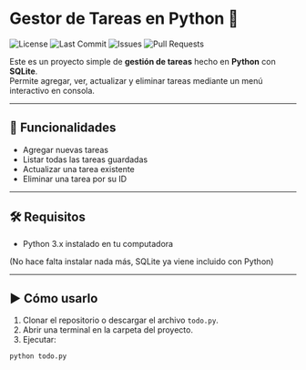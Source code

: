 # Gestor de Tareas en Python 📝

![License](https://img.shields.io/github/license/ramiroperujo/todo-app)
![Last Commit](https://img.shields.io/github/last-commit/ramiroperujo/todo-app)
![Issues](https://img.shields.io/github/issues/ramiroperujo/todo-app)
![Pull Requests](https://img.shields.io/github/issues-pr/ramiroperujo/todo-app)

Este es un proyecto simple de **gestión de tareas** hecho en **Python** con **SQLite**.  
Permite agregar, ver, actualizar y eliminar tareas mediante un menú interactivo en consola.

---

## 🚀 Funcionalidades
- Agregar nuevas tareas
- Listar todas las tareas guardadas
- Actualizar una tarea existente
- Eliminar una tarea por su ID

---

## 🛠️ Requisitos
- Python 3.x instalado en tu computadora

(No hace falta instalar nada más, SQLite ya viene incluido con Python)

---

## ▶️ Cómo usarlo
1. Clonar el repositorio o descargar el archivo `todo.py`.
2. Abrir una terminal en la carpeta del proyecto.
3. Ejecutar:

```bash
python todo.py
